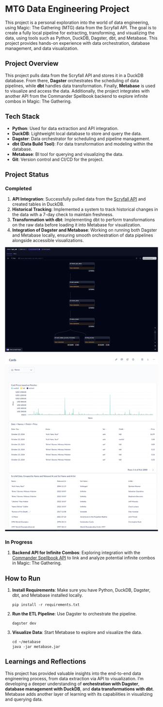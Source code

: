 # MTG Data Engineering Project

This project is a personal exploration into the world of data engineering, using Magic: The Gathering (MTG) data from the Scryfall API. The goal is to create a fully local pipeline for extracting, transforming, and visualizing the data, using tools such as Python, DuckDB, Dagster, dbt, and Metabase. This project provides hands-on experience with data orchestration, database management, and data visualization.

## Project Overview

This project pulls data from the Scryfall API and stores it in a DuckDB database. From there, **Dagster** orchestrates the scheduling of data pipelines, while **dbt** handles data transformation. Finally, **Metabase** is used to visualize and access the data. Additionally, the project integrates with another API from the Commander Spellbook backend to explore infinite combos in Magic: The Gathering.

## Tech Stack

- **Python**: Used for data extraction and API integration.
- **DuckDB**: Lightweight local database to store and query the data.
- **Dagster**: Data orchestrator for scheduling and pipeline management.
- **dbt (Data Build Tool)**: For data transformation and modeling within the database.
- **Metabase**: BI tool for querying and visualizing the data.
- **Git**: Version control and CI/CD for the project.

## Project Status

### Completed

1. **API Integration**: Successfully pulled data from the [Scryfall API](https://scryfall.com/docs/api) and created tables in DuckDB.
2. **Historical Tracking**: Implemented a system to track historical changes in the data with a 7-day check to maintain freshness.
3. **Transformation with dbt**: Implementing dbt to perform transformations on the raw data before loading it into Metabase for visualization.
4. **Integration of Dagster and Metabase**: Working on running both Dagster and Metabase locally, ensuring smooth orchestration of data pipelines alongside accessible visualizations.

![example_dagster](src/resources/example_tree.png "Dagster Tree")

![example_metabase](src/resources/example_dashboard.png "Metabase Dashboard Example")

### In Progress

1. **Backend API for Infinite Combos**: Exploring integration with the [Commander Spellbook API](https://backend.commanderspellbook.com/) to link and analyze potential infinite combos in Magic: The Gathering.

## How to Run

1. **Install Requirements**: Make sure you have Python, DuckDB, Dagster, dbt, and Metabase installed locally.
   ```
   pip install -r requirements.txt
   ```
2. **Run the ETL Pipeline**: Use Dagster to orchestrate the pipeline.

   ```
   dagster dev
   ```

3. **Visualize Data**: Start Metabase to explore and visualize the data.

   ```
   cd ~/metabase
   java -jar metabase.jar
   ```

## Learnings and Reflections

This project has provided valuable insights into the end-to-end data engineering process, from data extraction via API to visualization. I’m developing a deeper understanding of **orchestration with Dagster**, **database management with DuckDB**, and **data transformations with dbt**. Metabase adds another layer of learning with its capabilities in visualizing and querying data.
